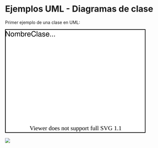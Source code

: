 # Ejemplos UML - Diagramas de clase
Primer ejemplo de una clase en UML:

![](diagramas/digrama1.drawio.svg)

![](diagramas/diagrama2.drawio)